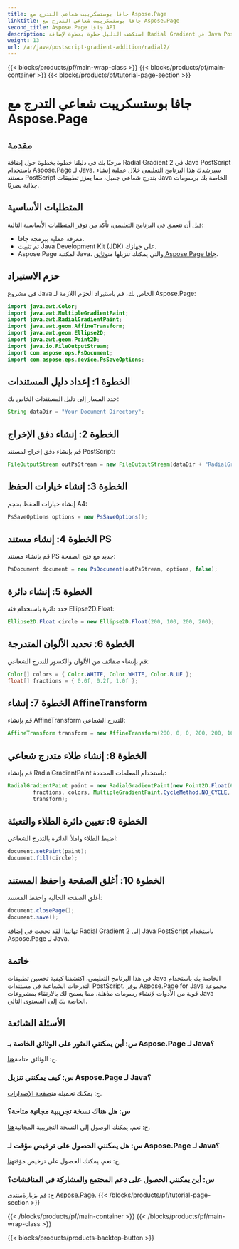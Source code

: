 ```yaml
---
title: جافا بوستسكريبت شعاعي التدرج مع Aspose.Page
linktitle: جافا بوستسكريبت شعاعي التدرج مع Aspose.Page
second_title: Aspose.Page جافا API
description: استكشف الدليل خطوة بخطوة لإضافة Radial Gradient في Java PostScript باستخدام Aspose.Page للحصول على رسومات مذهلة في تطبيقات Java الخاصة بك.
weight: 13
url: /ar/java/postscript-gradient-addition/radial2/
---
```


{{< blocks/products/pf/main-wrap-class >}}
{{< blocks/products/pf/main-container >}}
{{< blocks/products/pf/tutorial-page-section >}}

# جافا بوستسكريبت شعاعي التدرج مع Aspose.Page

## مقدمة
مرحبًا بك في دليلنا خطوة بخطوة حول إضافة Radial Gradient 2 في Java PostScript باستخدام Aspose.Page لـ Java. سيرشدك هذا البرنامج التعليمي خلال عملية إنشاء مستند PostScript بتدرج شعاعي جميل، مما يعزز تطبيقات Java الخاصة بك برسومات جذابة بصريًا.
## المتطلبات الأساسية
قبل أن نتعمق في البرنامج التعليمي، تأكد من توفر المتطلبات الأساسية التالية:
- معرفة عملية ببرمجة جافا.
- تم تثبيت Java Development Kit (JDK) على جهازك.
-  Aspose.Page لمكتبة Java، والتي يمكنك تنزيلها من[وثائق Aspose.Page جافا](https://reference.aspose.com/page/java/).
## حزم الاستيراد
في مشروع Java الخاص بك، قم باستيراد الحزم اللازمة لـ Aspose.Page:
```java
import java.awt.Color;
import java.awt.MultipleGradientPaint;
import java.awt.RadialGradientPaint;
import java.awt.geom.AffineTransform;
import java.awt.geom.Ellipse2D;
import java.awt.geom.Point2D;
import java.io.FileOutputStream;
import com.aspose.eps.PsDocument;
import com.aspose.eps.device.PsSaveOptions;
```
## الخطوة 1: إعداد دليل المستندات
حدد المسار إلى دليل المستندات الخاص بك:
```java
String dataDir = "Your Document Directory";
```
## الخطوة 2: إنشاء دفق الإخراج
قم بإنشاء دفق إخراج لمستند PostScript:
```java
FileOutputStream outPsStream = new FileOutputStream(dataDir + "RadialGradient2_outPS.ps");
```
## الخطوة 3: إنشاء خيارات الحفظ
إنشاء خيارات الحفظ بحجم A4:
```java
PsSaveOptions options = new PsSaveOptions();
```
## الخطوة 4: إنشاء مستند PS
قم بإنشاء مستند PS جديد مع فتح الصفحة:
```java
PsDocument document = new PsDocument(outPsStream, options, false);
```
## الخطوة 5: إنشاء دائرة
حدد دائرة باستخدام فئة Ellipse2D.Float:
```java
Ellipse2D.Float circle = new Ellipse2D.Float(200, 100, 200, 200);
```
## الخطوة 6: تحديد الألوان المتدرجة
قم بإنشاء صفائف من الألوان والكسور للتدرج الشعاعي:
```java
Color[] colors = { Color.WHITE, Color.WHITE, Color.BLUE };
float[] fractions = { 0.0f, 0.2f, 1.0f };
```
## الخطوة 7: إنشاء AffineTransform
قم بإنشاء AffineTransform للتدرج الشعاعي:
```java
AffineTransform transform = new AffineTransform(200, 0, 0, 200, 200, 100);
```
## الخطوة 8: إنشاء طلاء متدرج شعاعي
قم بإنشاء RadialGradientPaint باستخدام المعلمات المحددة:
```java
RadialGradientPaint paint = new RadialGradientPaint(new Point2D.Float(64, 64), 68, new Point2D.Float(24, 24),
        fractions, colors, MultipleGradientPaint.CycleMethod.NO_CYCLE, MultipleGradientPaint.ColorSpaceType.SRGB,
        transform);
```
## الخطوة 9: تعيين دائرة الطلاء والتعبئة
اضبط الطلاء واملأ الدائرة بالتدرج الشعاعي:
```java
document.setPaint(paint);
document.fill(circle);
```
## الخطوة 10: أغلق الصفحة واحفظ المستند
أغلق الصفحة الحالية واحفظ المستند:
```java
document.closePage();
document.save();
```
تهانينا! لقد نجحت في إضافة Radial Gradient 2 إلى Java PostScript باستخدام Aspose.Page لـ Java.
## خاتمة
في هذا البرنامج التعليمي، اكتشفنا كيفية تحسين تطبيقات Java الخاصة بك باستخدام التدرجات الشعاعية في مستندات PostScript. يوفر Aspose.Page for Java مجموعة قوية من الأدوات لإنشاء رسومات مذهلة، مما يسمح لك بالارتقاء بمشروعات Java الخاصة بك إلى المستوى التالي.
## الأسئلة الشائعة
### س: أين يمكنني العثور على الوثائق الخاصة بـ Aspose.Page لـ Java؟
 ج: الوثائق متاحة[هنا](https://reference.aspose.com/page/java/).
### س: كيف يمكنني تنزيل Aspose.Page لـ Java؟
 ج: يمكنك تحميله من[صفحة الإصدارات](https://releases.aspose.com/page/java/).
### س: هل هناك نسخة تجريبية مجانية متاحة؟
 ج: نعم، يمكنك الوصول إلى النسخة التجريبية المجانية[هنا](https://releases.aspose.com/).
### س: هل يمكنني الحصول على ترخيص مؤقت لـ Aspose.Page لـ Java؟
 ج: نعم، يمكنك الحصول على ترخيص مؤقت[هنا](https://purchase.aspose.com/temporary-license/).
### س: أين يمكنني الحصول على دعم المجتمع والمشاركة في المناقشات؟
 ج: قم بزيارة[منتدى Aspose.Page](https://forum.aspose.com/c/page/39).
{{< /blocks/products/pf/tutorial-page-section >}}

{{< /blocks/products/pf/main-container >}}
{{< /blocks/products/pf/main-wrap-class >}}

{{< blocks/products/products-backtop-button >}}
